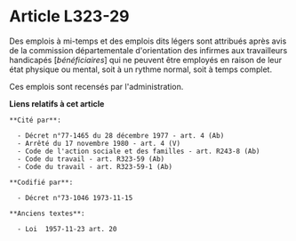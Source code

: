 # Article L323-29

Des emplois à mi-temps et des emplois dits légers sont attribués après avis de la commission départementale d'orientation des
infirmes aux travailleurs handicapés [*bénéficiaires*] qui ne peuvent être employés en raison de leur état physique ou
mental, soit à un rythme normal, soit à temps complet.

Ces emplois sont recensés par l'administration.

**Liens relatifs à cet article**

	**Cité par**:

	  - Décret n°77-1465 du 28 décembre 1977 - art. 4 (Ab)
	  - Arrêté du 17 novembre 1980 - art. 4 (V)
	  - Code de l'action sociale et des familles - art. R243-8 (Ab)
	  - Code du travail - art. R323-59 (Ab)
	  - Code du travail - art. R323-59-1 (Ab)

	**Codifié par**:

	  - Décret n°73-1046 1973-11-15

	**Anciens textes**:

	  - Loi  1957-11-23 art. 20
